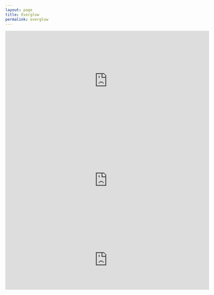 ```yaml
---
layout: page
title: Everglow
permalink: everglow
---
```

<iframe class="frame" width="646" height="315" src="https://www.youtube.com/embed/gWVen_-URGI" title="Everglow Trailer" frameborder="0" allow="accelerometer; autoplay; clipboard-write; encrypted-media; gyroscope; picture-in-picture" allowfullscreen></iframe>
<iframe class="frame" width="646" height="315" src="https://www.youtube.com/embed/2jkrECvRGrQ" title="Everglow OST" frameborder="0" allow="accelerometer; autoplay; clipboard-write; encrypted-media; gyroscope; picture-in-picture" allowfullscreen></iframe>
<iframe id="steam" src="https://store.steampowered.com/widget/1763150/" frameborder="0" width="646" height="190"></iframe>
<script>
(function() {
  var ratio = 16 / 9;
  var iframes = document.getElementsByClassName('frame');
  for (var i = 0; i < iframes.length; i++) {
    var frame = iframes[i];
    var frameParent = frame.parentElement;
    var frameWidth = frameParent.clientWidth;
    var frameHeight = frameParent.clientHeight;
    frameHeight = Math.floor(frameWidth / ratio);
    frame.setAttribute('width', frameWidth);
    frame.setAttribute('height', frameHeight);
  }
  var steam = document.getElementById('steam');
  var steamParent = steam.parentElement;
  steam.width = steamParent.clientWidth;
})();
</script>
